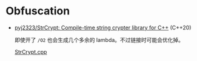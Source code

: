 # Obfuscation
- [pyj2323/StrCrypt: Compile-time string crypter library for C++](https://web.archive.org/web/20220620020218/https://github.com/pyj2323/StrCrypt) (C++20)

  即使开了 `/O2` 也会生成几个多余的 lambda。不过链接时可能会优化掉。

  [StrCrypt.cpp](StrCrypt.cpp)